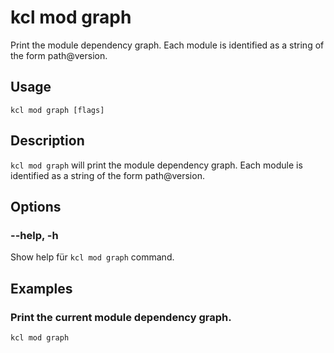 # kcl mod graph

Print the module dependency graph. Each module is identified as a string of the form path@version.

## Usage

```shell
kcl mod graph [flags]
```

## Description

`kcl mod graph` will print the module dependency graph. Each module is identified as a string of the form path@version.

## Options

### --help, -h

Show help für `kcl mod graph` command.

## Examples

### Print the current module dependency graph.

```shell
kcl mod graph
```
